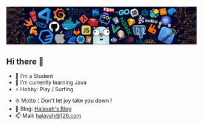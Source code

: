 ![](https://github.com/halavah/halavah/blob/master/images/header.png?raw=true)
## Hi there 👋

- 🔭 I’m a Student
- 🌱 I’m currently learning Java
- ⚡ Hobby: Play / Surfing
- ⛵ Motto：Don't let joy take you down !
- 📝 Blog: [Halavah's Blog](https://halavah.tk/)
- 📫 Mail: halavah@126.com
